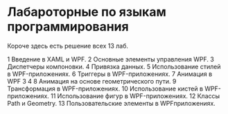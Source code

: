 # Лабароторные по языкам программирования
Короче здесь есть решение всех 13 лаб.

1 Введение в XAML и WPF.
2 Основные элементы управления WPF.
3 Диспетчеры компоновки.
4 Привязка данных.
5 Использование стилей в WPF-приложениях.
6 Триггеры в WPF-приложениях. 
7 Анимация в WPF 3 4
8 Анимация на основе геометрического пути.
9 Трансформация в WPF-приложениях. 
10 Использование кистей в WPF-приложениях.
11 Использование фигур в WPF-приложениях.
12 Классы Path и Geometry. 
13 Пользовательские элементы в WPFприложениях.
